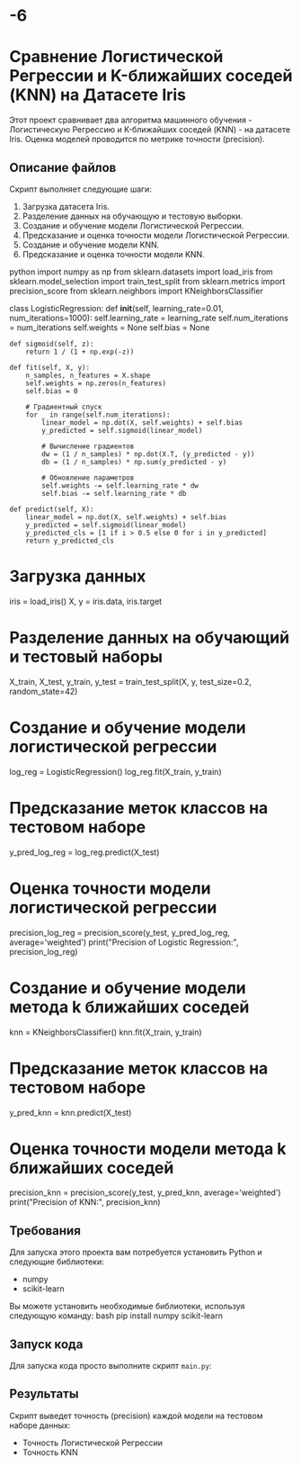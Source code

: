 # -6
# Сравнение Логистической Регрессии и K-ближайших соседей (KNN) на Датасете Iris

Этот проект сравнивает два алгоритма машинного обучения - Логистическую Регрессию и K-ближайших соседей (KNN) - на датасете Iris. Оценка моделей проводится по метрике точности (precision).

## Описание файлов


Скрипт выполняет следующие шаги:
1. Загрузка датасета Iris.
2. Разделение данных на обучающую и тестовую выборки.
3. Создание и обучение модели Логистической Регрессии.
4. Предсказание и оценка точности модели Логистической Регрессии.
5. Создание и обучение модели KNN.
6. Предсказание и оценка точности модели KNN.

python
import numpy as np
from sklearn.datasets import load_iris
from sklearn.model_selection import train_test_split
from sklearn.metrics import precision_score
from sklearn.neighbors import KNeighborsClassifier

class LogisticRegression:
    def __init__(self, learning_rate=0.01, num_iterations=1000):
        self.learning_rate = learning_rate
        self.num_iterations = num_iterations
        self.weights = None
        self.bias = None

    def sigmoid(self, z):
        return 1 / (1 + np.exp(-z))

    def fit(self, X, y):
        n_samples, n_features = X.shape
        self.weights = np.zeros(n_features)
        self.bias = 0

        # Градиентный спуск
        for _ in range(self.num_iterations):
            linear_model = np.dot(X, self.weights) + self.bias
            y_predicted = self.sigmoid(linear_model)

            # Вычисление градиентов
            dw = (1 / n_samples) * np.dot(X.T, (y_predicted - y))
            db = (1 / n_samples) * np.sum(y_predicted - y)

            # Обновление параметров
            self.weights -= self.learning_rate * dw
            self.bias -= self.learning_rate * db

    def predict(self, X):
        linear_model = np.dot(X, self.weights) + self.bias
        y_predicted = self.sigmoid(linear_model)
        y_predicted_cls = [1 if i > 0.5 else 0 for i in y_predicted]
        return y_predicted_cls

# Загрузка данных
iris = load_iris()
X, y = iris.data, iris.target

# Разделение данных на обучающий и тестовый наборы
X_train, X_test, y_train, y_test = train_test_split(X, y, test_size=0.2, random_state=42)

# Создание и обучение модели логистической регрессии
log_reg = LogisticRegression()
log_reg.fit(X_train, y_train)

# Предсказание меток классов на тестовом наборе
y_pred_log_reg = log_reg.predict(X_test)

# Оценка точности модели логистической регрессии
precision_log_reg = precision_score(y_test, y_pred_log_reg, average='weighted')
print("Precision of Logistic Regression:", precision_log_reg)

# Создание и обучение модели метода k ближайших соседей
knn = KNeighborsClassifier()
knn.fit(X_train, y_train)

# Предсказание меток классов на тестовом наборе
y_pred_knn = knn.predict(X_test)

# Оценка точности модели метода k ближайших соседей
precision_knn = precision_score(y_test, y_pred_knn, average='weighted')
print("Precision of KNN:", precision_knn)


## Требования

Для запуска этого проекта вам потребуется установить Python и следующие библиотеки:
- numpy
- scikit-learn

Вы можете установить необходимые библиотеки, используя следующую команду:
bash
pip install numpy scikit-learn


## Запуск кода

Для запуска кода просто выполните скрипт `main.py`:


## Результаты

Скрипт выведет точность (precision) каждой модели на тестовом наборе данных:
- Точность Логистической Регрессии
- Точность KNN

